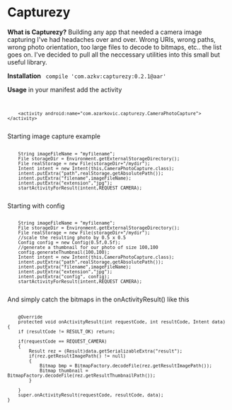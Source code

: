 # Capturezy

<b>What is Capturezy?</b>
Building any app that needed a camera image capturing I've had headaches over and over. Wrong URIs, wrong paths, wrong photo orientation, too large files to decode to bitmaps, etc.. the list goes on.
I've decided to pull all the neccessary utilities into this small but useful library.

<b>Installation</b>
<code>
compile 'com.azkv:capturezy:0.2.1@aar'
</code>

<b>Usage</b>
in your manifest add the activity
<code>

        <activity android:name="com.azarkovic.capturezy.CameraPhotoCapture"></activity>
</code>
Starting image capture example
<code>

        String imageFileName = "myfilename";
        File storageDir = Environment.getExternalStorageDirectory();
        File realStorage = new File(storageDir+"/mydir");
        Intent intent = new Intent(this,CameraPhotoCapture.class);
        intent.putExtra("path",realStorage.getAbsolutePath());
        intent.putExtra("filename",imageFileName);
        intent.putExtra("extension","jpg");
        startActivityForResult(intent,REQUEST_CAMERA);
</code>
Starting with config
<code>

        String imageFileName = "myfilename";
        File storageDir = Environment.getExternalStorageDirectory();
        File realStorage = new File(storageDir+"/mydir");
        //scale the resulting photo by 0.5 x 0.5
        Config config = new Config(0.5f,0.5f);
        //generate a thumbnail for our photo of size 100,100
        config.generateThumbnail(100,100);
        Intent intent = new Intent(this,CameraPhotoCapture.class);
        intent.putExtra("path",realStorage.getAbsolutePath());
        intent.putExtra("filename",imageFileName);
        intent.putExtra("extension","jpg");
        intent.putExtra("config", config);
        startActivityForResult(intent,REQUEST_CAMERA);
</code>
And simply catch the bitmaps in the onActivityResult() like this
<code>

        @Override
        protected void onActivityResult(int requestCode, int resultCode, Intent data) {
        if (resultCode != RESULT_OK) return;

        if(requestCode == REQUEST_CAMERA)
        {
            Result rez = (Result)data.getSerializableExtra("result");
            if(rez.getResultImagePath() != null)
            {
                Bitmap bmp = BitmapFactory.decodeFile(rez.getResultImagePath());
                Bitmap thumbnail = BitmapFactory.decodeFile(rez.getResultThumbnailPath());
            }

        }
        super.onActivityResult(requestCode, resultCode, data);
    }
</code>




